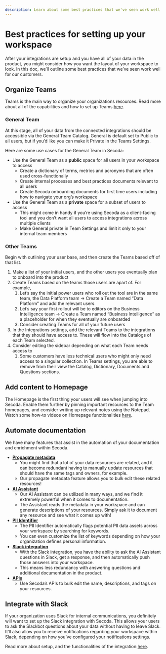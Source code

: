 ```yaml
---
description: Learn about some best practices that we've seen work well!
---
```


# Best practices for setting up your workspace

After your integrations are setup and you have all of your data in the product, you might consider how you want the layout of your workspace to look. In this doc, we’ll outline some best practices that we’ve seen work well for our customers.

## Organize Teams

Teams is the main way to organize your organizations resources. Read more about all of the capabilities and how to set up Teams [here](../../user-management/teams.md).

### General Team

At this stage, all of your data from the connected integrations should be accessible via the General Team Catalog. General is default set to Public to all users, but if you’d like you can make it Private in the Teams Settings.

Here are some use cases for the General Team in Secoda:

* Use the General Team as a **public** space for all users in your workspace to access
  * Create a dictionary of terms, metrics and acronyms that are often used cross-functionally
  * Create internal processes and best practices documents relevant to all users
  * Create Secoda onboarding documents for first time users including how to navigate your org’s workspace
* Use the General Team as a **private** space for a subset of users to access
  * This might come in handy if you’re using Secoda as a client-facing tool and you don’t want all users to access integrations across multiple clients
  * Make General private in Team Settings and limit it only to your internal team members

### Other Teams

Begin with outlining your user base, and then create the Teams based off of that list.

1. Make a list of your initial users, and the other users you eventually plan to onboard into the product
2. Create Teams based on the teams those users are apart of. For example,
   1. Let’s say the initial power users who roll out the tool are in the same team, the Data Platform team → Create a Team named “Data Platform” and add the relevant users
   2. Let’s say your first rollout will be to editors on the Business Intelligence team → Create a Team named “Business Intelligence” as a placeholder for when they eventually are onboarded
   3. Consider creating Teams for all of your future users
3. In the Integrations settings, add the relevant Teams to the integrations that they should have access to. These will flow into the Catalogs of each Team selected.
4. Consider editing the sidebar depending on what each Team needs access to
   1. Some customers have less technical users who might only need access to a singular collection. In Teams settings, you are able to remove from their view the Catalog, Dictionary, Documents and Questions sections.

## Add content to Homepage

The Homepage is the first thing your users will see when jumping into Secoda. Enable them further by pinning important resources to the Team homepages, and consider writing up relevant notes using the Notepad. Watch some how-to videos on Homepage functionalities [here](../../features/custom-homepage.md).

## Automate documentation

We have many features that assist in the automation of your documentation and enrichment within Secoda.

* [**Propagate metadata**](../../resource-and-metadata-management/editing-metadata/propagating-metadata.md)
  * You might find that a lot of your data resources are related, and it can become redundant having to manually update resources that should have the same tags and owners, for example.
  * Our propagate metadata feature allows you to bulk edit these related resources!
* [**AI Assistant**](../../features/ai-assistant/)
  * Our AI Assistant can be utilized in many ways, and we find it extremely powerful when it comes to documentation.
  * The Assistant reads the metadata in your workspace and can generate descriptions of your resources. Simply ask it to document any resource and see what it comes up with!
* [**PII Identifier**](../../features/data-governance/auto-pii-tagging.md)
  * The PII Identifier automatically flags potential PII data assets across your workspace by searching for keywords.
  * You can even customize the list of keywords depending on how your organization defines personal information.
* [**Slack integration**](../../integrations/productivity-tools/slack-connection/)
  * With the Slack integration, you have the ability to ask the AI Assistant questions in Slack, get a response, and then automatically push those answers into your workspace.
  * This means less redundancy with answering questions and additional documentation in the product.
* [**APIs**](../../secoda-api.md)
  * Use Secoda’s APIs to bulk edit the name, descriptions, and tags on your resources.

## Integrate with Slack

If your organization uses Slack for internal communications, you definitely will want to set up the Slack integration with Secoda. This allows your users to ask the Slackbot questions about your data without having to leave Slack. It’ll also allow you to receive notifications regarding your workspace within Slack, depending on how you’ve configured your notifications settings.

Read more about setup, and the functionalities of the integration [here](../../integrations/productivity-tools/slack-connection/).
